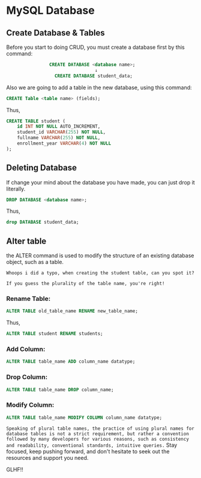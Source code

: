  # MySQL Database

## Create Database & Tables
Before you start to doing CRUD, you must create a database first by this command:
```sql
                CREATE DATABASE <database name>; 
                                 ↓
                  CREATE DATABASE student_data; 
```

Also we are going to add a table in the new database, using this command:
```sql
CREATE Table <table name> (fields); 
```
Thus, 
```sql
CREATE TABLE student ( 
    id INT NOT NULL AUTO_INCREMENT, 
    student_id VARCHAR(255) NOT NULL, 
    fullname VARCHAR(255) NOT NULL, 
    enrollment_year VARCHAR(4) NOT NULL
);
```

## Deleting Database
If change your mind about the database you have made, you can just drop it literally.
```sql
DROP DATABASE <database name>; 
```
Thus,
```sql
drop DATABASE student_data; 
```

## Alter table
the ALTER command is used to modify the structure of an existing database object, such as a table. 

`Whoops i did a typo, when creating the student table, can you spot it?`

`If you guess the plurality of the table name, you're right!`

### Rename Table:
```sql
ALTER TABLE old_table_name RENAME new_table_name; 
```
Thus,
```sql
ALTER TABLE student RENAME students;
```

### Add Column:
```sql	
ALTER TABLE table_name ADD column_name datatype;
```

### Drop Column:
```sql	
ALTER TABLE table_name DROP column_name;
```

### Modify Column:
```sql
ALTER TABLE table_name MODIFY COLUMN column_name datatype;
```

`
Speaking of plural table names, the practice of using plural names for database tables is not a strict requirement, but rather a convention followed by many developers for various reasons, such as consistency and readability, conventional standards, intuitive queries.
`
Stay focused, keep pushing forward, and don't hesitate to seek out the resources and support you need. 

GLHF!!
